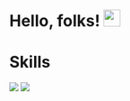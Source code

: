 
# Hello, folks! <img src="https://raw.githubusercontent.com/MartinHeinz/MartinHeinz/master/wave.gif" width="30px">

# Skills
![](https://img.shields.io/badge/skill-reactjs-informational?style=flat&logo=data:image/svg%2bxml;base64,<BASE64_DATA>)
![](https://img.shields.io/badge/skill-Nodejs-informational?style=flat&logo=data:image/svg%2bxml;base64,<BASE64_DATA>)




<!--
[![Header](https://raw.githubusercontent.com/MartinHeinz/<OWNER>/<OWNER>/readme_header.png "Header")](https://some-url.dev/)

**afif1400/afif1400** is a ✨ _special_ ✨ repository because its `README.md` (this file) appears on your GitHub profile.

Here are some ideas to get you started:

- 🔭 I’m currently working on ...
- 🌱 I’m currently learning ...
- 👯 I’m looking to collaborate on ...
- 🤔 I’m looking for help with ...
- 💬 Ask me about ...
- 📫 How to reach me: ...
- 😄 Pronouns: ...
- ⚡ Fun fact: ...
-->
